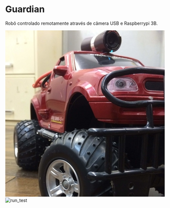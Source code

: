 # Guardian
Robô controlado remotamente através de câmera USB e Raspberrypi 3B.

![guardian](https://github.com/LARM-UFSC/Guardian/blob/master/media/guardian_croped.jpg)
![run_test](https://github.com/LARM-UFSC/Guardian/blob/master/media/run_test.gif)
